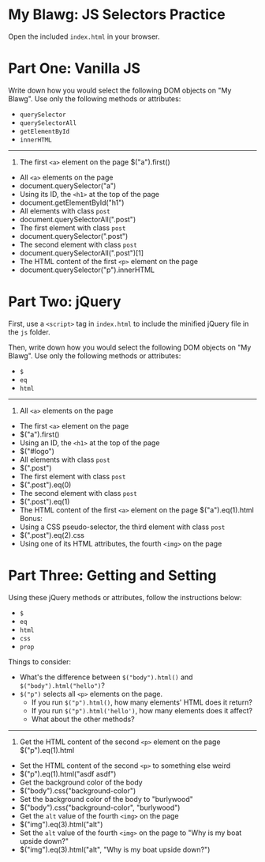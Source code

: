 # My Blawg: JS Selectors Practice

Open the included `index.html` in your browser.

# Part One: Vanilla JS

Write down how you would select the following DOM objects on "My Blawg". Use only the following methods or attributes:

- `querySelector`
- `querySelectorAll`
- `getElementById`
- `innerHTML`

---

1. The first `<a>` element on the page
$("a").first()
- All `<a>` elements on the page
- document.querySelector("a")
- Using its ID, the `<h1>` at the top of the page
- document.getElementById("h1")
- All elements with class `post`
- document.querySelectorAll(".post")
- The first element with class `post`
- document.querySelector(".post")
- The second element with class `post`
- document.querySelectorAll(".post")[1]
- The HTML content of the first `<p>` element on the page
- document.querySelector("p").innerHTML

# Part Two: jQuery

First, use a `<script>` tag in `index.html` to include the minified jQuery file in the `js` folder.

Then, write down how you would select the following DOM objects on "My Blawg". Use only the following methods or attributes:

- `$`
- `eq`
- `html`

---

1. All `<a>` elements on the page
- The first `<a>` element on the page
- $("a").first()
- Using an ID, the `<h1>` at the top of the page
- $("#logo")
- All elements with class `post`
- $(".post")
- The first element with class `post`
- $(".post").eq(0)
- The second element with class `post`
- $(".post").eq(1)
- The HTML content of the first `<a>` element on the page
$("a").eq(1).html
Bonus:
- Using a CSS pseudo-selector, the third element with class `post`
- $(".post").eq(2).css
- Using one of its HTML attributes, the fourth `<img>` on the page

# Part Three: Getting and Setting

Using these jQuery methods or attributes, follow the instructions below:

- `$`
- `eq`
- `html`
- `css`
- `prop`

Things to consider:
- What's the difference between `$("body").html()` and `$("body").html("hello")`?
- `$("p")` selects all `<p>` elements on the page.
  - If you run `$("p").html()`, how many elements' HTML does it return?
  - If you run `$("p").html('hello')`, how many elements does it affect?
  - What about the other methods?

---

1. Get the HTML content of the second `<p>` element on the page
$("p").eq(1).html
- Set the HTML content of the second `<p>` to something else weird
- $("p").eq(1).html("asdf asdf")
- Get the background color of the body
- $("body").css("background-color")
- Set the background color of the body to "burlywood"
- $("body").css("background-color", "burlywood")
- Get the `alt` value of the fourth `<img>` on the page
- $("img").eq(3).html("alt")
- Set the `alt` value of the fourth `<img>` on the page to "Why is my boat upside down?"
- $("img").eq(3).html("alt", "Why is my boat upside down?")
